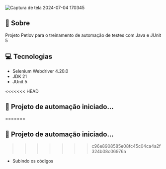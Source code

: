 ![Captura de tela 2024-07-04 170345](https://github.com/leodatadev/Selenium-Java-com-VS-Code-Petlov/assets/141060396/47542b6e-b88b-4679-adee-a0fe813306f6)


## 🤘 Sobre

Projeto Petlov para o treinamento de automação de testes com Java e JUnit 5

## 💻 Tecnologias

- Selenium Webdriver 4.20.0
- JDK 21
- JUnit 5

<<<<<<< HEAD
## 🤖 Projeto de automação iniciado...
=======
## 🤖 Projeto de automação iniciado... 
>>>>>>> c96e8908585e08fc45c04ca4a2f324b08c06976a

- Subindo os códigos
